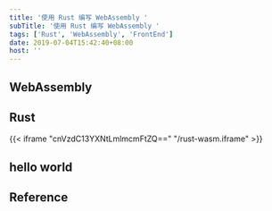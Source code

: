 ```yaml
---
title: '使用 Rust 编写 WebAssembly '
subTitle: '使用 Rust 编写 WebAssembly '
tags: ['Rust', 'WebAssembly', 'FrontEnd']
date: 2019-07-04T15:42:40+08:00
host: ''
---
```


## WebAssembly

## Rust

{{< iframe "cnVzdC13YXNtLmlmcmFtZQ==" "/rust-wasm.iframe" >}}

## hello world

## Reference
